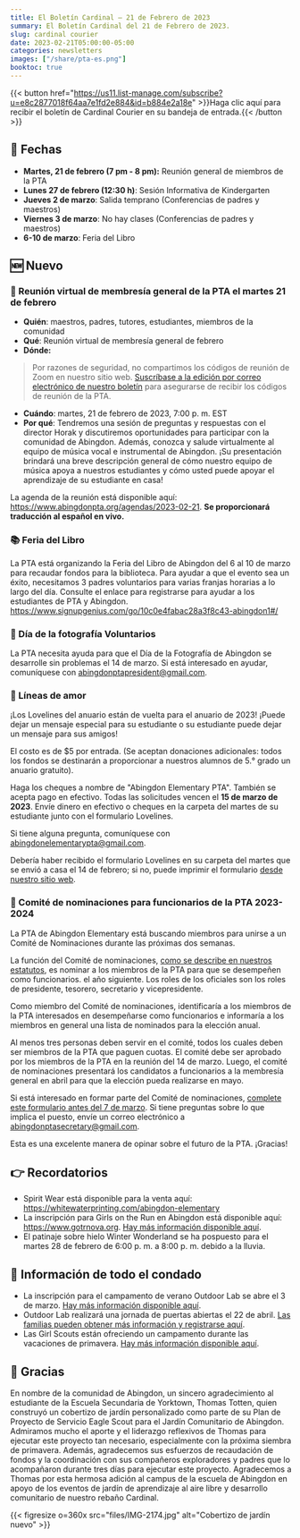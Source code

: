 ```yaml
---
title: El Boletín Cardinal — 21 de Febrero de 2023
summary: El Boletín Cardinal del 21 de Febrero de 2023.
slug: cardinal courier
date: 2023-02-21T05:00:00-05:00
categories: newsletters
images: ["/share/pta-es.png"]
booktoc: true
---
```


{{< button href="https://us11.list-manage.com/subscribe?u=e8c2877018f64aa7e1fd2e884&id=b884e2a18e" >}}Haga clic aquí para recibir el boletín de Cardinal Courier en su bandeja de entrada.{{< /button >}}

## 📅 Fechas

- **Martes, 21 de febrero (7 pm - 8 pm):** Reunión general de miembros de la PTA
- **Lunes 27 de febrero (12:30 h)**: Sesión Informativa de Kindergarten
- **Jueves 2 de marzo**: Salida temprano (Conferencias de padres y maestros)
- **Viernes 3 de marzo**: No hay clases (Conferencias de padres y maestros)
- **6-10 de marzo**: Feria del Libro

## 🆕 Nuevo

### 👋 Reunión virtual de membresía general de la PTA el martes 21 de febrero

- **Quién**: maestros, padres, tutores, estudiantes, miembros de la comunidad
- **Qué**: Reunión virtual de membresía general de febrero
- **Dónde:**
> Por razones de seguridad, no compartimos los códigos de reunión de Zoom en nuestro sitio web. [Suscríbase a la edición por correo electrónico de nuestro boletín](https://us11.list-manage.com/subscribe?u=e8c2877018f64aa7e1fd2e884&id=b884e2a18e) para asegurarse de recibir los códigos de reunión de la PTA.
- **Cuándo**: martes, 21 de febrero de 2023, 7:00 p. m. EST
- **Por qué**: Tendremos una sesión de preguntas y respuestas con el director Horak y discutiremos oportunidades para participar con la comunidad de Abingdon. Además, conozca y salude virtualmente al equipo de música vocal e instrumental de Abingdon. ¡Su presentación brindará una breve descripción general de cómo nuestro equipo de música apoya a nuestros estudiantes y cómo usted puede apoyar el aprendizaje de su estudiante en casa!

La agenda de la reunión está disponible aquí: https://www.abingdonpta.org/agendas/2023-02-21. **Se proporcionará traducción al español en vivo.**

### 📚 Feria del Libro

La PTA está organizando la Feria del Libro de Abingdon del 6 al 10 de marzo para recaudar fondos para la biblioteca. Para ayudar a que el evento sea un éxito, necesitamos 3 padres voluntarios para varias franjas horarias a lo largo del día. Consulte el enlace para registrarse para ayudar a los estudiantes de PTA y Abingdon. https://www.signupgenius.com/go/10c0e4fabac28a3f8c43-abingdon1#/

### 📸 Día de la fotografía Voluntarios

La PTA necesita ayuda para que el Día de la Fotografía de Abingdon se desarrolle sin problemas el 14 de marzo. Si está interesado en ayudar, comuníquese con abingdonptapresident@gmail.com.

### 💌 Líneas de amor

¡Los Lovelines del anuario están de vuelta para el anuario de 2023! ¡Puede dejar un mensaje especial para su estudiante o su estudiante puede dejar un mensaje para sus amigos!

El costo es de $5 por entrada. (Se aceptan donaciones adicionales: todos los fondos se destinarán a proporcionar a nuestros alumnos de 5.° grado un anuario gratuito).

Haga los cheques a nombre de "Abingdon Elementary PTA". También se acepta pago en efectivo. Todas las solicitudes vencen el **15 de marzo de 2023**. Envíe dinero en efectivo o cheques en la carpeta del martes de su estudiante junto con el formulario Lovelines.

Si tiene alguna pregunta, comuníquese con abingdonelementarypta@gmail.com.

Debería haber recibido el formulario Lovelines en su carpeta del martes que se envió a casa el 14 de febrero; si no, puede imprimir el formulario [desde nuestro sitio web](/2023/02/14/lovelines/ ).

### 🙋 Comité de nominaciones para funcionarios de la PTA 2023-2024

La PTA de Abingdon Elementary está buscando miembros para unirse a un Comité de Nominaciones durante las próximas dos semanas.

La función del Comité de nominaciones, [como se describe en nuestros estatutos](/bylaws/#article-5-officers-and-their-election), es nominar a los miembros de la PTA para que se desempeñen como funcionarios. el año siguiente. Los roles de los oficiales son los roles de presidente, tesorero, secretario y vicepresidente.

Como miembro del Comité de nominaciones, identificaría a los miembros de la PTA interesados en desempeñarse como funcionarios e informaría a los miembros en general una lista de nominados para la elección anual.

Al menos tres personas deben servir en el comité, todos los cuales deben ser miembros de la PTA que paguen cuotas. El comité debe ser aprobado por los miembros de la PTA en la reunión del 14 de marzo. Luego, el comité de nominaciones presentará los candidatos a funcionarios a la membresía general en abril para que la elección pueda realizarse en mayo.

Si está interesado en formar parte del Comité de nominaciones, [complete este formulario antes del 7 de marzo](https://docs.google.com/forms/d/e/1FAIpQLSf9PdHN9R_Wcu1n7hXxdEDl2KCrcZEY4uc6BzfDw_V_j3HMzQ/viewform?usp=sf_link). Si tiene preguntas sobre lo que implica el puesto, envíe un correo electrónico a abingdonptasecretary@gmail.com.

Esta es una excelente manera de opinar sobre el futuro de la PTA. ¡Gracias!

## 👉 Recordatorios

- Spirit Wear está disponible para la venta aquí: https://whitewaterprinting.com/abingdon-elementary
- La inscripción para Girls on the Run en Abingdon está disponible aquí: https://www.gotrnova.org. [Hay más información disponible aquí](/2023/02/06/girls-on-the-run/).
- El patinaje sobre hielo Winter Wonderland se ha pospuesto para el martes 28 de febrero de 6:00 p. m. a 8:00 p. m. debido a la lluvia.

## 🏢 Información de todo el condado

- La inscripción para el campamento de verano Outdoor Lab se abre el 3 de marzo. [Hay más información disponible aquí](https://outdoorlab.org/2023/02/summer-camp-2023-registration-opens-mar-3/).
- Outdoor Lab realizará una jornada de puertas abiertas el 22 de abril. [Las familias pueden obtener más información y registrarse aquí](https://outdoorlab.org/2023/02/open-house-sat-april-22-earth-day/).
- Las Girl Scouts están ofreciendo un campamento durante las vacaciones de primavera. [Hay más información disponible aquí](/2023/02/14/girl-scout-camp/).

## 🙏 Gracias

En nombre de la comunidad de Abingdon, un sincero agradecimiento al estudiante de la Escuela Secundaria de Yorktown, Thomas Totten, quien construyó un cobertizo de jardín personalizado como parte de su Plan de Proyecto de Servicio Eagle Scout para el Jardín Comunitario de Abingdon. Admiramos mucho el aporte y el liderazgo reflexivos de Thomas para ejecutar este proyecto tan necesario, especialmente con la próxima siembra de primavera. Además, agradecemos sus esfuerzos de recaudación de fondos y la coordinación con sus compañeros exploradores y padres que lo acompañaron durante tres días para ejecutar este proyecto. Agradecemos a Thomas por esta hermosa adición al campus de la escuela de Abingdon en apoyo de los eventos de jardín de aprendizaje al aire libre y desarrollo comunitario de nuestro rebaño Cardinal.

{{< figresize o=360x src="files/IMG-2174.jpg" alt="Cobertizo de jardín nuevo" >}}